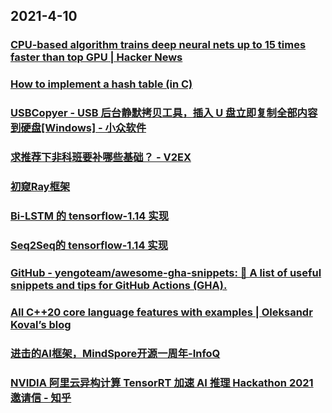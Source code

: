 
## 2021-4-10

### [CPU-based algorithm trains deep neural nets up to 15 times faster than top GPU | Hacker News](https://news.ycombinator.com/item?id=26745326)

### [How to implement a hash table (in C)](https://benhoyt.com/writings/hash-table-in-c/)

### [USBCopyer - USB 后台静默拷贝工具，插入 U 盘立即复制全部内容到硬盘[Windows] - 小众软件](https://www.appinn.com/usbcopyer-for-windows/)

### [求推荐下非科班要补哪些基础？ - V2EX](https://www.v2ex.com/t/769350)

### [初窥Ray框架](https://juejin.cn/post/6948664401700323365)

### [Bi-LSTM 的 tensorflow-1.14 实现](https://juejin.cn/post/6949413253982191652)

### [Seq2Seq的 tensorflow-1.14 实现](https://juejin.cn/post/6949413317311987748)

### [GitHub - yengoteam/awesome-gha-snippets: 🤯 A list of useful snippets and tips for GitHub Actions (GHA).](https://github.com/yengoteam/awesome-gha-snippets)

### [All C++20 core language features with examples | Oleksandr Koval’s blog](https://oleksandrkvl.github.io/2021/04/02/cpp-20-overview.html)

### [进击的AI框架，MindSpore开源一周年-InfoQ](https://www.infoq.cn/article/Nk06aiVTKvvpjYyzGdGA)

### [NVIDIA 阿里云异构计算 TensorRT 加速 AI 推理 Hackathon 2021 邀请信 - 知乎](https://zhuanlan.zhihu.com/p/358435614)